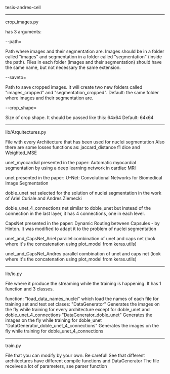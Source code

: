 tesis-andres-cell

*****************************************
crop_images.py

has 3 arguments:

--path=

Path where images and their segmentation are.
Images should be in a folder called "images" and segmentation in a folder called "segmentation" (inside the path).
Files in each folder (images and their segmentation) should have the same name, but not necessary the same extension.

--saveto=

Path to save cropped images.
It will create two new folders called "images_cropped" and "segmentation_cropped".
Default: the same folder where images and their segmentation are.

--crop_shape=

Size of crop shape. It should be passed like this: 64x64
Default: 64x64

******************************************
lib/Arquitectures.py

File with every Architecture that has been used for nuclei segmentation
Also there are some losses functions as: jaccard_distance f1 dice and Weighted_MSE

unet_myocardial
presented in the paper: Automatic myocardial segmentation by using a deep learning network in cardiac MRI

unet
presented in the paper: U-Net: Convolutional Networks for Biomedical Image Segmentation

doble_unet
net selected for the solution of nuclei segmentation in the work of Ariel Curiale and Andres Ziemecki

doble_unet_4_connections
net similar to doble_unet but instead of the connection in the last layer, it has 4 connections, one in each level.

CapsNet
presented in the paper: Dynamic Routing between Capsules - by Hinton. It was modified to adapt it to the problem of nuclei segmentation

unet_and_CapsNet_Ariel
parallel combination of unet and caps net (look where it's the concatenation using plot_model from keras.utils)

unet_and_CapsNet_Andres
parallel combination of unet and caps net (look where it's the concatenation using plot_model from keras.utils)

****************************************************
lib/io.py

File where it produce the streaming while the training is happening.
It has 1 function and 3 classes.

function: "load_data_names_nuclei" which load the names of each file for training set and test set
clases:
"DataGenerator" Generates the images on the fly while training for every architecture except for doble_unet and doble_unet_4_connections
"DataGenerator_doble_unet" Generates the images on the fly while training for doble_unet
"DataGenerator_doble_unet_4_connections" Generates the images on the fly while training for doble_unet_4_connections


****************************************************
train.py

File that you can modify by your own.
Be careful! See that different architectures have different compile functions and DataGenerator
The file receives a lot of parameters, see parser function
